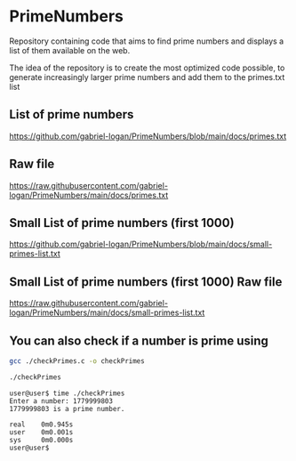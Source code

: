 # PrimeNumbers
Repository containing code that aims to find prime numbers and displays a list of them available on the web.

The idea of ​​the repository is to create the most optimized code possible, to generate increasingly larger prime numbers and add them to the primes.txt list

## List of prime numbers
https://github.com/gabriel-logan/PrimeNumbers/blob/main/docs/primes.txt

## Raw file
https://raw.githubusercontent.com/gabriel-logan/PrimeNumbers/main/docs/primes.txt

## Small List of prime numbers (first 1000)
https://github.com/gabriel-logan/PrimeNumbers/blob/main/docs/small-primes-list.txt

## Small List of prime numbers (first 1000) Raw file
https://raw.githubusercontent.com/gabriel-logan/PrimeNumbers/main/docs/small-primes-list.txt

## You can also check if a number is prime using

```bash 
gcc ./checkPrimes.c -o checkPrimes

./checkPrimes
```

```
user@user$ time ./checkPrimes
Enter a number: 1779999803
1779999803 is a prime number.

real    0m0.945s
user    0m0.001s
sys     0m0.000s
user@user$
```


